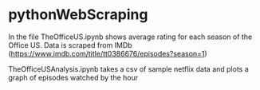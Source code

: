 # pythonWebScraping

In the file TheOfficeUS.ipynb shows average rating for each season of the Office US. Data is scraped from IMDb (https://www.imdb.com/title/tt0386676/episodes?season=1)


TheOfficeUSAnalysis.ipynb takes a csv of sample netflix data and plots a graph of episodes watched by the hour

